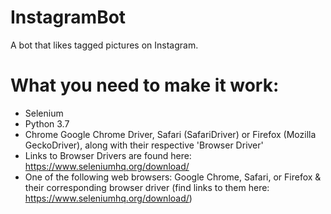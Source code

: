 # InstagramBot
A bot that likes tagged pictures on Instagram.

# What you need to make it work:
- Selenium
- Python 3.7
- Chrome Google Chrome Driver, Safari (SafariDriver) or Firefox (Mozilla GeckoDriver), along with their respective 'Browser Driver' 
- Links to Browser Drivers are found here: https://www.seleniumhq.org/download/
- One of the following web browsers: Google Chrome, Safari, or Firefox & their corresponding browser driver (find links to them here: https://www.seleniumhq.org/download/)
